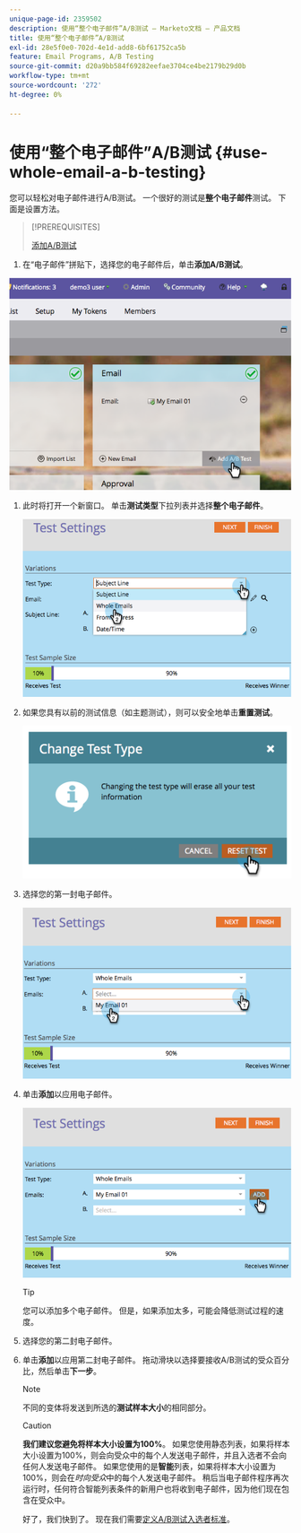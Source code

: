 ```yaml
---
unique-page-id: 2359502
description: 使用“整个电子邮件”A/B测试 — Marketo文档 — 产品文档
title: 使用“整个电子邮件”A/B测试
exl-id: 28e5f0e0-702d-4e1d-add8-6bf61752ca5b
feature: Email Programs, A/B Testing
source-git-commit: d20a9bb584f69282eefae3704ce4be2179b29d0b
workflow-type: tm+mt
source-wordcount: '272'
ht-degree: 0%

---
```


# 使用“整个电子邮件”A/B测试 {#use-whole-email-a-b-testing}

您可以轻松对电子邮件进行A/B测试。 一个很好的测试是&#x200B;**整个电子邮件**&#x200B;测试。 下面是设置方法。

>[!PREREQUISITES]
>
>[添加A/B测试](/help/marketo/product-docs/email-marketing/email-programs/email-program-actions/email-test-a-b-test/add-an-a-b-test.md)

1. 在“电子邮件”拼贴下，选择您的电子邮件后，单击&#x200B;**添加A/B测试**。

![](assets/image2014-9-12-15-3a22-3a12.png)

1. 此时将打开一个新窗口。 单击&#x200B;**测试类型**&#x200B;下拉列表并选择&#x200B;**整个电子邮件**。

   ![](assets/image2014-9-12-15-3a22-3a27.png)

1. 如果您具有以前的测试信息（如主题测试），则可以安全地单击&#x200B;**重置测试**。

   ![](assets/image2014-9-12-15-3a22-3a40.png)

1. 选择您的第一封电子邮件。

   ![](assets/image2014-9-12-15-3a22-3a52.png)

1. 单击&#x200B;**添加**&#x200B;以应用电子邮件。

   ![](assets/image2014-9-12-15-3a23-3a20.png)

   >[!TIP]
   >
   >您可以添加多个电子邮件。 但是，如果添加太多，可能会降低测试过程的速度。

1. 选择您的第二封电子邮件。

   [](assets/image2014-9-12-15-3a23-3a49.png)

1. 单击&#x200B;**添加**&#x200B;以应用第二封电子邮件。 拖动滑块以选择要接收A/B测试的受众百分比，然后单击&#x200B;**下一步**。

   [](assets/image2014-9-12-15-3a24-3a1.png)

   >[!NOTE]
   >
   >不同的变体将发送到所选的&#x200B;**测试样本大小**&#x200B;的相同部分。

   >[!CAUTION]
   >
   >**我们建议您避免将样本大小设置为100%**。 如果您使用静态列表，如果将样本大小设置为100%，则会向受众中的每个人发送电子邮件，并且入选者不会向任何人发送电子邮件。 如果您使用的是&#x200B;**智能**&#x200B;列表，如果将样本大小设置为100%，则会在&#x200B;_时向受众_&#x200B;中的每个人发送电子邮件。 稍后当电子邮件程序再次运行时，任何符合智能列表条件的新用户也将收到电子邮件，因为他们现在包含在受众中。

   好了，我们快到了。 现在我们需要[定义A/B测试入选者标准](/help/marketo/product-docs/email-marketing/email-programs/email-program-actions/email-test-a-b-test/define-the-a-b-test-winner-criteria.md)。
